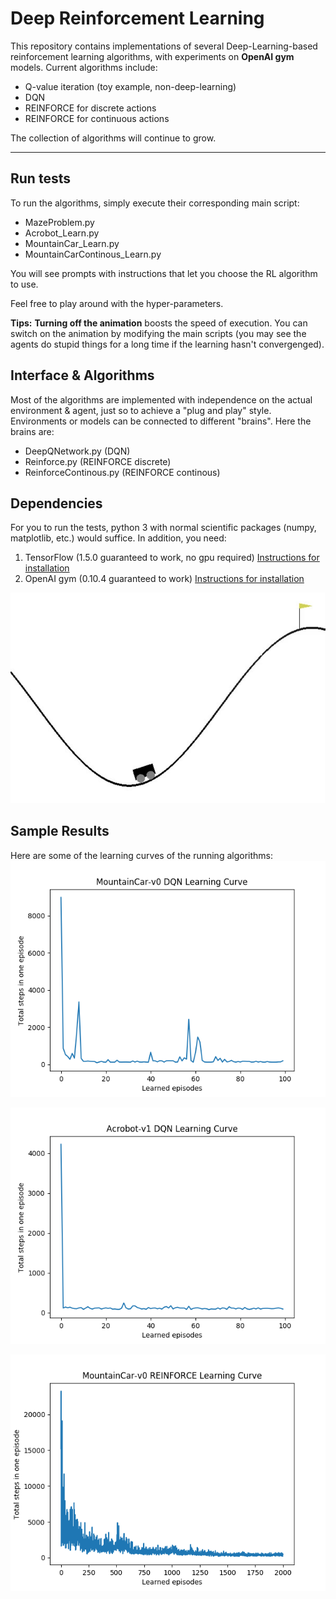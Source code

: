 # Deep Reinforcement Learning
This repository contains implementations of several Deep-Learning-based reinforcement learning algorithms, with experiments on **OpenAI gym** models. Current algorithms include:

- Q-value iteration (toy example, non-deep-learning)
- DQN
- REINFORCE for discrete actions
- REINFORCE for continuous actions

The collection of algorithms will continue to grow.

----

## Run tests
To run the algorithms, simply execute their corresponding main script:

- MazeProblem.py
- Acrobot_Learn.py
- MountainCar_Learn.py
- MountainCarContinous_Learn.py

You will see prompts with instructions that let you choose the RL algorithm to use.

Feel free to play around with the hyper-parameters.

**Tips:** **Turning off the animation** boosts the speed of execution. You can switch on the animation by modifying the main scripts (you may see the agents do stupid things for a long time if the learning hasn't convergenged).

## Interface & Algorithms
Most of the algorithms are implemented with independence on the actual environment & agent, just so to achieve a "plug and play" style. Environments or models can be connected to different "brains". Here the brains are:

- DeepQNetwork.py			(DQN)
- Reinforce.py				(REINFORCE discrete)
- ReinforceContinous.py		(REINFORCE continous)

## Dependencies
For you to run the tests, python 3 with normal scientific packages (numpy, matplotlib, etc.) would suffice. In addition, you need:

1. TensorFlow (1.5.0 guaranteed to work, no gpu required)
[Instructions for installation](https://www.tensorflow.org/install/)
2. OpenAI gym (0.10.4 guaranteed to work)
[Instructions for installation](https://gym.openai.com/docs/)

![alt text](https://github.com/DianCh/Deep_Reinforcement_Learing/blob/master/results/moutaincar.png "MountainCar in gym")

## Sample Results
Here are some of the learning curves of the running algorithms:
![alt text](https://github.com/DianCh/Deep_Reinforcement_Learing/blob/master/results/MountainCar-DQN.png "MountainCar DQN")

![alt text](https://github.com/DianCh/Deep_Reinforcement_Learing/blob/master/results/Acrobot-DQN.png "Acrobot DQN")

![alt text](https://github.com/DianCh/Deep_Reinforcement_Learing/blob/master/results/MountainCar-REINFORCE.png "MountainCar REINFORCE")
